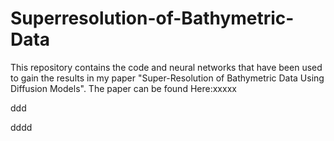 # Superresolution-of-Bathymetric-Data
This repository contains the code and neural networks that have been used to gain the results in my paper "Super-Resolution of Bathymetric Data Using Diffusion Models". The paper can be found Here:xxxxx

ddd

dddd

